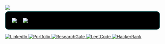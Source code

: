 <p style="margin-bottom: 5px;">
  <img src="https://readme-typing-svg.herokuapp.com?font=Fira+Code&size=14&pause=70&color=00CFFF&center=false&vCenter=false&width=350&lines=Hi,+Welcome+here!;Trying+to+learn+more+than+Hello+World;" />
</p>

<!-- GitHub Stats Side by Side -->
<div style="display: flex; gap: 20px; background-color: #000000; padding: 20px; border-radius: 10px; border: 2px solid #003A3A;">
  <img src="https://github-readme-stats.vercel.app/api?username=ImamHasnat&show_icons=true&count_private=true&bg_color=000000&title_color=B22222&text_color=4F9B9B&icon_color=87CEEB&border_color=003A3A" loading="lazy" />
  
  <img src="https://github-readme-stats.vercel.app/api/top-langs/?username=ImamHasnat&layout=compact&langs_count=10&bg_color=000000&title_color=B22222&text_color=4F9B9B&icon_color=87CEEB&border_color=003A3A" style="display: flex; flex-wrap: nowrap;" loading="lazy" />
</div>

<p></p>
<p style="margin-top: 5px;">
  <a href="https://linkedin.com/in/yourprofile" target="_blank">
    <img src="https://img.shields.io/badge/LinkedIn-0077B5?style=flat&logo=linkedin&logoColor=white" alt="LinkedIn" />
  </a>
  <a href="https://imammam070.my.canva.site/1" target="_blank">
    <img src="https://img.shields.io/badge/Portfolio-FF5722?style=flat&logo=google-chrome&logoColor=white" alt="Portfolio" />
  </a>
  <a href="https://www.researchgate.net/profile/Imam-Hasnat/research" target="_blank">
    <img src="https://img.shields.io/badge/ResearchGate-00CC66?style=flat&logo=researchgate&logoColor=white" alt="ResearchGate" />
  </a>
  <a href="https://leetcode.com/u/Imam_Hasnat/" target="_blank">
    <img src="https://img.shields.io/badge/LeetCode-FFA116?style=flat&logo=leetcode&logoColor=black" alt="LeetCode" />
  </a>
  <a href="https://www.hackerrank.com/profile/imamhasnat3" target="_blank">
    <img src="https://img.shields.io/badge/HackerRank-2EC866?style=flat&logo=hackerrank&logoColor=white" alt="HackerRank" />
  </a>
</p>
